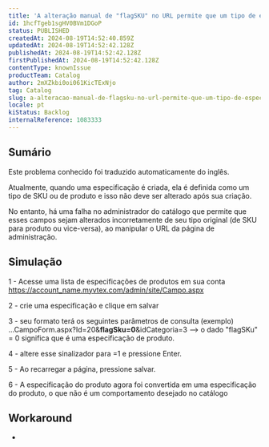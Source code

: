 ```yaml
---
title: 'A alteração manual de "flagSKU" no URL permite que um tipo de especificação seja alterado indevidamente.'
id: 1hcfTgeb1sgHV0BVm1DGoP
status: PUBLISHED
createdAt: 2024-08-19T14:52:40.859Z
updatedAt: 2024-08-19T14:52:42.128Z
publishedAt: 2024-08-19T14:52:42.128Z
firstPublishedAt: 2024-08-19T14:52:42.128Z
contentType: knownIssue
productTeam: Catalog
author: 2mXZkbi0oi061KicTExNjo
tag: Catalog
slug: a-alteracao-manual-de-flagsku-no-url-permite-que-um-tipo-de-especificacao-seja-alterado-indevidamente
locale: pt
kiStatus: Backlog
internalReference: 1083333
---
```


## Sumário

<div class="alert alert-info">
  <p>Este problema conhecido foi traduzido automaticamente do inglês.</p>
</div>


Atualmente, quando uma especificação é criada, ela é definida como um tipo de SKU ou de produto e isso não deve ser alterado após sua criação.

No entanto, há uma falha no administrador do catálogo que permite que esses campos sejam alterados incorretamente de seu tipo original (de SKU para produto ou vice-versa), ao manipular o URL da página de administração.

## Simulação


1 - Acesse uma lista de especificações de produtos em sua conta https://account_name.myvtex.com/admin/site/Campo.aspx

2 - crie uma especificação e clique em salvar

3 - seu formato terá os seguintes parâmetros de consulta (exemplo) ...CampoForm.aspx?Id=20&**flagSku=0**&idCategoria=3 --> o dado "flagSKu" = 0 significa que é uma especificação de produto.

4 - altere esse sinalizador para =1 e pressione Enter.

5 - Ao recarregar a página, pressione salvar.

6 - A especificação do produto agora foi convertida em uma especificação do produto, o que não é um comportamento desejado no catálogo

## Workaround


-





